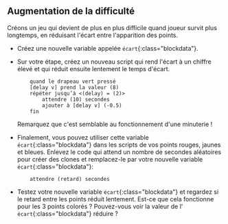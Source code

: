 ## Augmentation de la difficulté

Créons un jeu qui devient de plus en plus difficile quand joueur survit plus longtemps, en réduisant l'écart entre l'apparition des points.

+ Créez une nouvelle variable appelée `écart`{:class="blockdata"}.

+ Sur votre étape, créez un nouveau script qui rend l'écart à un chiffre élevé et qui réduit ensuite lentement le temps d'écart.

	```blocks
		quand le drapeau vert pressé
		[delay v] prend la valeur (8)
		répéter jusqu’à <(delay) = (2)>
   			attendre (10) secondes
   			ajouter à [delay v] (-0.5)
		fin
	```

	Remarquez que c'est semblable au fonctionnement d'une minuterie !

+ Finalement, vous pouvez utiliser cette variable `écart`{:class="blockdata"} dans les scripts de vos points rouges, jaunes et bleues. Enlevez le code qui attend un nombre de secondes aléatoires pour créer des clones et remplacez-le par votre nouvelle variable `écart`{:class="blockdata"}:

	```blocks
		attendre (retard) secondes
	```

+ Testez votre nouvelle variable `écart`{:class="blockdata"} et regardez si le retard entre les points réduit lentement. Est-ce que cela fonctionne pour les 3 points colorés ? Pouvez-vous voir la valeur de l' `écart`{:class="blockdata"} réduire ?

